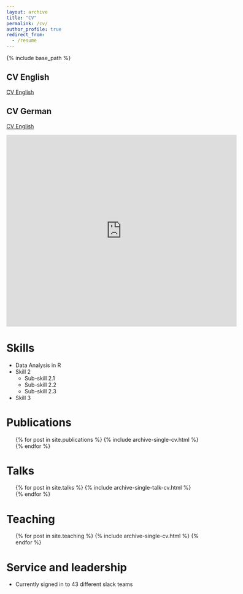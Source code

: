 ```yaml
---
layout: archive
title: "CV"
permalink: /cv/
author_profile: true
redirect_from:
  - /resume
---
```


{% include base_path %}

## CV English

[CV English](http://academicpages.github.io/files/CV_Birkenmaier.pdf)

## CV German


[CV English](http://academicpages.github.io/files/CV_Birkenmaier_27_10_2021.pdf)

<embed src="https://lukasbirki.github.io/files/CV_Birkenmaier.pdf" type="application/pdf" width="600px" height="500px" />




Skills
======
* Data Analysis in R
* Skill 2
  * Sub-skill 2.1
  * Sub-skill 2.2
  * Sub-skill 2.3
* Skill 3

Publications
======
  <ul>{% for post in site.publications %}
    {% include archive-single-cv.html %}
  {% endfor %}</ul>
  
Talks
======
  <ul>{% for post in site.talks %}
    {% include archive-single-talk-cv.html %}
  {% endfor %}</ul>
  
Teaching
======
  <ul>{% for post in site.teaching %}
    {% include archive-single-cv.html %}
  {% endfor %}</ul>
  
Service and leadership
======
* Currently signed in to 43 different slack teams
